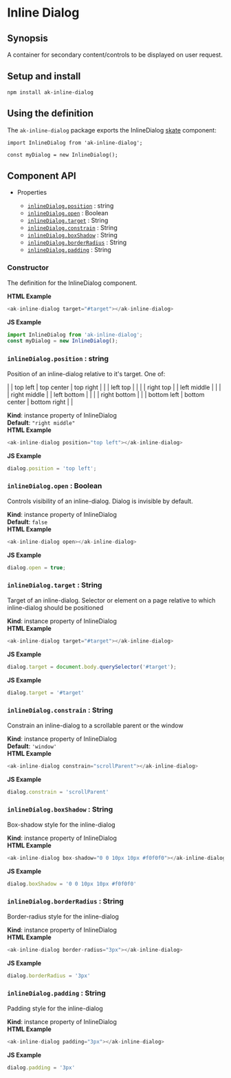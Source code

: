 # Inline Dialog

## Synopsis

A container for secondary content/controls to be displayed on user request.

## Setup and install

```
npm install ak-inline-dialog
```

## Using the definition

The `ak-inline-dialog` package exports the InlineDialog [skate](https://github.com/skatejs/skatejs) component:

```
import InlineDialog from 'ak-inline-dialog';

const myDialog = new InlineDialog();
```
## Component API

* Properties

    *  [`inlineDialog.position`](#InlineDialog+position) : string
    *  [`inlineDialog.open`](#InlineDialog+open) : Boolean
    *  [`inlineDialog.target`](#InlineDialog+target) : String
    *  [`inlineDialog.constrain`](#InlineDialog+constrain) : String
    *  [`inlineDialog.boxShadow`](#InlineDialog+boxShadow) : String
    *  [`inlineDialog.borderRadius`](#InlineDialog+borderRadius) : String
    *  [`inlineDialog.padding`](#InlineDialog+padding) : String

### Constructor
The definition for the InlineDialog component.

**HTML Example**
```js
<ak-inline-dialog target="#target"></ak-inline-dialog>
```
**JS Example**
```js
import InlineDialog from 'ak-inline-dialog';
const myDialog = new InlineDialog();
```
### `inlineDialog.position` : string
Position of an inline-dialog relative to it's target. One of:

|             | top left    | top center    | top right    |              |
| left top    |             |               |              | right top    |
| left middle |             |               |              | right middle |
| left bottom |             |               |              | right bottom |
|             | bottom left | bottom center | bottom right |              |

**Kind**: instance property of InlineDialog  
**Default**: `"right middle"`  
**HTML Example**
```js
<ak-inline-dialog position="top left"></ak-inline-dialog>
```
**JS Example**
```js
dialog.position = 'top left';
```
### `inlineDialog.open` : Boolean
Controls visibility of an inline-dialog. Dialog is invisible by default.

**Kind**: instance property of InlineDialog  
**Default**: `false`  
**HTML Example**
```js
<ak-inline-dialog open></ak-inline-dialog>
```
**JS Example**
```js
dialog.open = true;
```
### `inlineDialog.target` : String
Target of an inline-dialog.
Selector or element on a page relative to which inline-dialog should be positioned

**Kind**: instance property of InlineDialog  
**HTML Example**
```js
<ak-inline-dialog target="#target"></ak-inline-dialog>
```
**JS Example**
```js
dialog.target = document.body.querySelector('#target');
```
**JS Example**
```js
dialog.target = '#target'
```
### `inlineDialog.constrain` : String
Constrain an inline-dialog to a scrollable parent or the window

**Kind**: instance property of InlineDialog  
**Default**: `'window'`  
**HTML Example**
```js
<ak-inline-dialog constrain="scrollParent"></ak-inline-dialog>
```
**JS Example**
```js
dialog.constrain = 'scrollParent'
```
### `inlineDialog.boxShadow` : String
Box-shadow style for the inline-dialog

**Kind**: instance property of InlineDialog  
**HTML Example**
```js
<ak-inline-dialog box-shadow="0 0 10px 10px #f0f0f0"></ak-inline-dialog>
```
**JS Example**
```js
dialog.boxShadow = '0 0 10px 10px #f0f0f0'
```
### `inlineDialog.borderRadius` : String
Border-radius style for the inline-dialog

**Kind**: instance property of InlineDialog  
**HTML Example**
```js
<ak-inline-dialog border-radius="3px"></ak-inline-dialog>
```
**JS Example**
```js
dialog.borderRadius = '3px'
```
### `inlineDialog.padding` : String
Padding style for the inline-dialog

**Kind**: instance property of InlineDialog  
**HTML Example**
```js
<ak-inline-dialog padding="3px"></ak-inline-dialog>
```
**JS Example**
```js
dialog.padding = '3px'
```
